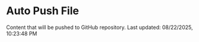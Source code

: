 # Auto Push File

Content that will be pushed to GitHub repository.
Last updated: 08/22/2025, 10:23:48 PM